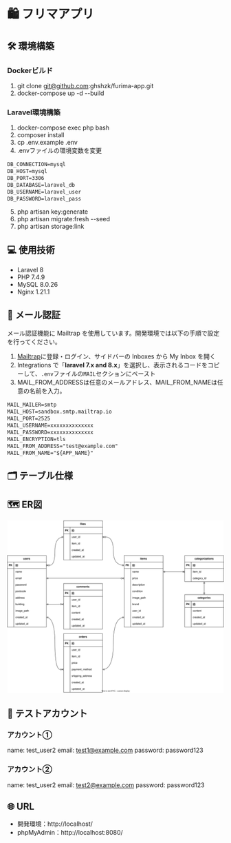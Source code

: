 # 🛍 フリマアプリ

## 🛠 環境構築
### Dockerビルド
1. git clone git@github.com:ghshzk/furima-app.git
2. docker-compose up -d --build

### Laravel環境構築
1. docker-compose exec php bash
2. composer install
3. cp .env.example .env
4. .envファイルの環境変数を変更
```
DB_CONNECTION=mysql
DB_HOST=mysql
DB_PORT=3306
DB_DATABASE=laravel_db
DB_USERNAME=laravel_user
DB_PASSWORD=laravel_pass
```
5. php artisan key:generate
6. php artisan migrate:fresh --seed
7. php artisan storage:link

## 💻 使用技術
- Laravel 8
- PHP 7.4.9
- MySQL 8.0.26
- Nginx 1.21.1

## 📧 メール認証
メール認証機能に Mailtrap を使用しています。開発環境では以下の手順で設定を行ってください。
1. [Mailtrap](https://mailtrap.io/)に登録・ログイン、サイドバーの Inboxes から My Inbox を開く
2. Integrations で「**laravel 7.x and 8.x**」を選択し、表示されるコードをコピーして、`.env`ファイルの`MAIL`セクションにペースト
3. MAIL_FROM_ADDRESSは任意のメールアドレス、MAIL_FROM_NAMEは任意の名前を入力。
```
MAIL_MAILER=smtp
MAIL_HOST=sandbox.smtp.mailtrap.io
MAIL_PORT=2525
MAIL_USERNAME=xxxxxxxxxxxxxx
MAIL_PASSWORD=xxxxxxxxxxxxxx
MAIL_ENCRYPTION=tls
MAIL_FROM_ADDRESS="test@example.com"
MAIL_FROM_NAME="${APP_NAME}"
```
## 🗂 テーブル仕様

## 🗺 ER図
![ER図](/furima.drawio.svg)

## 🔑 テストアカウント
### アカウント①
name: test_user2
email: test1@example.com
password: password123

### アカウント②
name: test_user2
email: test2@example.com
password: password123

## 🌐 URL
- 開発環境：http://localhost/
- phpMyAdmin：http://localhost:8080/